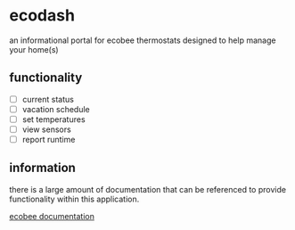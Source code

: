 # ecodash
an informational portal for ecobee thermostats designed to help manage your home(s)

## functionality
- [ ] current status
- [ ] vacation schedule
- [ ] set temperatures
- [ ] view sensors
- [ ] report runtime

## information
there is a large amount of documentation that can be referenced to provide functionality within this application.

[ecobee documentation](https://www.ecobee.com/home/developer/api/documentation/v1/auth/auth-intro.shtml)
